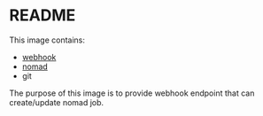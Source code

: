 # README

This image contains:

- [webhook](https://github.com/adnanh/webhook)
- [nomad](https://www.nomadproject.io/)
- git

The purpose of this image is to provide webhook endpoint that can create/update nomad job.
